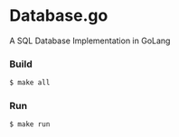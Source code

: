 # Database.go

A SQL Database Implementation in GoLang

### Build
```sh
$ make all
```

### Run
```sh
$ make run
```
